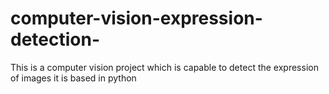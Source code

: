 # computer-vision-expression-detection-
This is a computer vision project which is capable to detect the expression of images it is based in python
